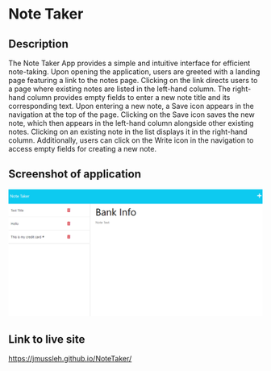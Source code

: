 # Note Taker

## Description
The Note Taker App provides a simple and intuitive interface for efficient note-taking. Upon opening the application, users are greeted with a landing page featuring a link to the notes page. Clicking on the link directs users to a page where existing notes are listed in the left-hand column. The right-hand column provides empty fields to enter a new note title and its corresponding text. Upon entering a new note, a Save icon appears in the navigation at the top of the page. Clicking on the Save icon saves the new note, which then appears in the left-hand column alongside other existing notes. Clicking on an existing note in the list displays it in the right-hand column. Additionally, users can click on the Write icon in the navigation to access empty fields for creating a new note.

## Screenshot of application
<img title="Note Taker" alt="Screenshot of Note Taker App" src="public\assets\notetakerscreenshot.png">

## Link to live site
https://jmussleh.github.io/NoteTaker/

